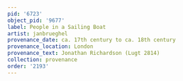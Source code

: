```yaml
---
pid: '6723'
object_pid: '9677'
label: People in a Sailing Boat
artist: janbrueghel
provenance_date: ca. 17th century to ca. 18th century
provenance_location: London
provenance_text: Jonathan Richardson (Lugt 2814)
collection: provenance
order: '2193'
---
```

